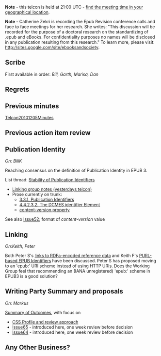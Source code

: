 **Note** - this telcon is held at 21:00 UTC - [find the meeting time in your geographical location](http://www.timeanddate.com/worldclock/fixedtime.html?month=01&day=19&year=2011&hour=21&min=0&sec=0&p1=0).

**Note** - Catherine Zekri is recording the Epub Revision conference calls and face to face meetings for her research. She writes: "This discussion will be recorded for the purpose of a doctoral research on the standardizing of .epub and eBooks. For confidentiality purposes no names will be disclosed in any publication resulting from this research." To learn more, please visit: http://sites.google.com/site/ebooksandsociety.



## Scribe ##
First available in order: _Bill, Garth, Marisa, Dan_

## Regrets ##

## Previous minutes ##
[Telcon20101205Minutes](Telcon20101205Minutes.md)

## Previous action item review ##

## Publication Identity ##

_On: BillK_

Reaching consensus on the definition of Publication Identity in EPUB 3.

List thread: [Stability of Publication Identifiers](http://groups.google.com/group/epub-21-working-group/browse_thread/thread/cad5e468da075b21)

  * [Linking group notes (yesterdays telcon) ](LinkingTelecon20110118#Persistence_&_changes_to_dc:identifiers_and_the_Publication.md)
  * Prose currently on trunk:
    * [3.3.1. Publication Identifiers](http://epub-revision.googlecode.com/svn/trunk/build/spec/epub30-publications.html#sec-epub-identifiers)
    * [4.4.2.3.2. The DCMES identifier Element](http://epub-revision.googlecode.com/svn/trunk/build/spec/epub30-publications.html#sec-opf-dcidentifier)
    * [content-version property](http://epub-revision.googlecode.com/svn/trunk/build/spec/epub30-publications.html#rdfa-vocab-package-bag-package-property-content-version)

See also [Issue52](Issue52.md); format of _content-version_ value

## Linking ##

_On:Keith, Peter_

Both Peter S's [links to RDFa-encoded reference data](ImplementationProposalLinkingToRDFa.md) and Keith F's  [PURL-based EPUB Identifiers](LinkingImplementationProposals#PURL-based_EPUB_Identifiers.md) have been discussed. Peter S has proposed moving to an 'epub:' URI scheme instead of using HTTP URIs. Does the Working Group feel that recommending an (IANA unregistered) 'epub:' scheme in EPUB3 is a good solution?

## Writing Party Summary and proposals ##
_On: Markus_

[Summary of Outcomes](WritingParty201101Cupertino#Summary_of_outcomes.md), with focus on

  * [CSS Profile and review approach](WritingParty201101Cupertino#CSS.md)
  * [Issue65](Issue65.md) - introduced here, one week review before decision
  * [Issue64](Issue64.md) - introduced here, one week review before decision


## Any Other Business? ##